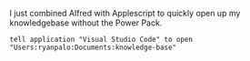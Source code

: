 I just combined Alfred with Applescript to quickly open up my knowledgebase without the Power Pack.

```applescript
tell application "Visual Studio Code" to open "Users:ryanpalo:Documents:knowledge-base"
```



